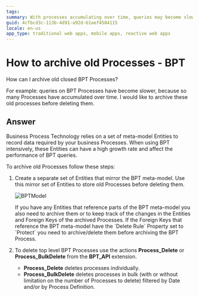 ```yaml
---
tags:
summary: With processes accumulating over time, queries may become slower. Check how to arquive old processes before deleting them.
guid: 4cfbcd3c-113b-4d91-a92d-b1aef4584115
locale: en-us
app_type: traditional web apps, mobile apps, reactive web apps
---
```


# How to archive old Processes - BPT

How can I archive old closed BPT Processes?

For example: queries on BPT Processes have become slower, because so many Processes have accumulated over time. I would like to archive these old processes before deleting them.

## Answer

Business Process Technology relies on a set of meta-model Entities to record data required by your business Processes. When using BPT intensively, these Entities can have a high growth rate and affect the performance of BPT queries.

To archive old Processes follow these steps:

1. Create a separate set of Entities that mirror the BPT meta-model. Use this mirror set of Entities to store old Processes before deleting them. 

    ![BPTModel](images/BPTModel.png)

    <div class="info" markdown="1">    
    If you have any Entities that reference parts of the BPT meta-model you also need to archive them or to keep track of the changes in the Entities and Foreign Keys of the archived Processes.  
    If the Foreign Keys that reference the BPT meta-model have the `Delete Rule` Property set to `Protect` you need to archive/delete them before archiving the BPT Process.
    </div>

1. To delete top level BPT Processes use the actions **Process\_Delete** or **Process\_BulkDelete** from the **BPT_API** extension.

    * **Process\_Delete** deletes processes individually.
    * **Process\_BulkDelete** deletes processes in bulk (with or without limitation on the number of Processes to delete) filtered by Date and/or by Process Definition. 
